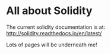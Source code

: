 <!-- TITLE: Solidity -->
<!-- SUBTITLE: A quick summary of Solidity -->

# All about Solidity

The current solidity documentation is at: http://solidity.readthedocs.io/en/latest/

Lots of pages will be underneath me!
